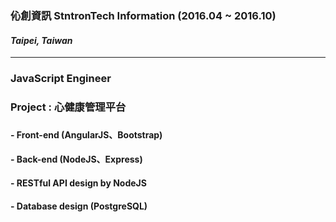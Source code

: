 ### 
### 伈創資訊 StntronTech Information (2016.04 ~ 2016.10)
#### *Taipei, Taiwan*
***
### JavaScript Engineer
### 
### Project : **心健康管理平台**
### 
#### - Front-end (AngularJS、Bootstrap)
#### - Back-end (NodeJS、Express)
#### - RESTful API design by NodeJS
#### - Database design (PostgreSQL)
